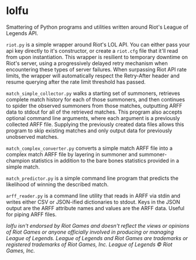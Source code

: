lolfu
=====
Smattering of Python programs and utilities written around Riot's League of Legends API.

<code>riot.py</code> is a simple wrapper around Riot's LOL API. You can either pass your 
api key directly to it's constructor, or create a <code>riot.cfg</code> file that it'll 
read from upon instantiation. This wrapper is resilient to temporary downtime on Riot's 
server, using a progressively delayed retry mechanism when encountering these types of 
server failures. When surpassing Riot API rate limits, the wrapper will automatically 
respect the Retry-After header and resume querying after the rate limit threshold has 
passed.

<code>match_simple_collector.py</code> walks a starting set of summoners, retrieves
complete match history for each of those summoners, and then continues to spider the 
observed summoners from those matches, outputting ARFF data to stdout for all of the
retrieved matches. This program also accepts optional command line arguments, where
each argument is a previously collected ARFF file. Supplying the previously created 
data files allows this program to skip existing matches and only output data for
previously unobserved matches.

<code>match_complex_converter.py</code> converts a simple match ARFF file into a 
complex match ARFF file by layering in summoner and summoner-champion statistics in 
addition to the bare bones statistics provided in a simple match.

<code>match_predictor.py</code> is a simple command line program that predicts the
likelihood of winning the described match.

<code>arff_reader.py</code> is a command line utility that reads in ARFF via stdin and
writes either CSV or JSON-ified dictionaries to stdout. Keys in the JSON output are 
the ARFF attribute names and values are the ARFF data. Useful for piping ARFF files.

<i>lolfu isn't endorsed by Riot Games and doesn't reflect the views or opinions of Riot Games or anyone officially involved in producing or managing League of Legends. League of Legends and Riot Games are trademarks or registered trademarks of Riot Games, Inc. League of Legends © Riot Games, Inc.</i>
